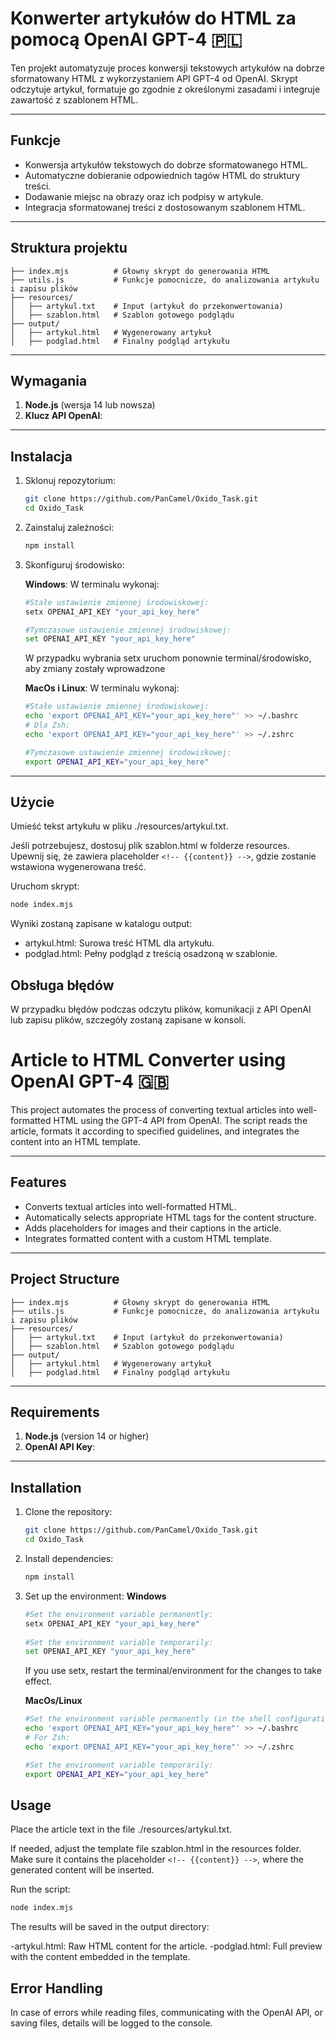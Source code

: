 # Konwerter artykułów do HTML za pomocą OpenAI GPT-4 🇵🇱

Ten projekt automatyzuje proces konwersji tekstowych artykułów na dobrze sformatowany HTML z wykorzystaniem API GPT-4 od OpenAI. Skrypt odczytuje artykuł, formatuje go zgodnie z określonymi zasadami i integruje zawartość z szablonem HTML.

---

## Funkcje

- Konwersja artykułów tekstowych do dobrze sformatowanego HTML.
- Automatyczne dobieranie odpowiednich tagów HTML do struktury treści.
- Dodawanie miejsc na obrazy oraz ich podpisy w artykule.
- Integracja sformatowanej treści z dostosowanym szablonem HTML.

---

## Struktura projektu
```
├── index.mjs          # Głowny skrypt do generowania HTML
├── utils.js           # Funkcje pomocnicze, do analizowania artykułu i zapisu plików
├── resources/
│   ├── artykul.txt    # Input (artykuł do przekonwertowania)
│   ├── szablon.html   # Szablon gotowego podglądu
├── output/
│   ├── artykul.html   # Wygenerowany artykuł
│   ├── podglad.html   # Finalny podgląd artykułu
```

---

## Wymagania

1. **Node.js** (wersja 14 lub nowsza)
2. **Klucz API OpenAI**: 

---

## Instalacja

1. Sklonuj repozytorium:
   ```bash
   git clone https://github.com/PanCamel/Oxido_Task.git
   cd Oxido_Task

2. Zainstaluj zależności:
    ```bash
    npm install
    ```
3. Skonfiguruj środowisko:

   **Windows**:
   W terminalu wykonaj:
     ```bash
     #Stałe ustawienie zmiennej środowiskowej:
     setx OPENAI_API_KEY "your_api_key_here"
     
     #Tymczasowe ustawienie zmiennej środowiskowej:
     set OPENAI_API_KEY "your_api_key_here"
     ```
   W przypadku wybrania setx uruchom ponownie terminal/środowisko, aby zmiany zostały wprowadzone
   
   **MacOs i Linux**:
   W terminalu wykonaj:
     ```bash
     #Stałe ustawienie zmiennej środowiskowej:
     echo 'export OPENAI_API_KEY="your_api_key_here"' >> ~/.bashrc
     # Dla Zsh:
     echo 'export OPENAI_API_KEY="your_api_key_here"' >> ~/.zshrc

     #Tymczasowe ustawienie zmiennej środowiskowej:
     export OPENAI_API_KEY="your_api_key_here"
     ```
---

## Użycie
Umieść tekst artykułu w pliku ./resources/artykul.txt.

Jeśli potrzebujesz, dostosuj plik szablon.html w folderze resources. Upewnij się, że zawiera placeholder ```<!-- {{content}} -->```, gdzie zostanie wstawiona wygenerowana treść.

Uruchom skrypt:

```bash
node index.mjs
```

Wyniki zostaną zapisane w katalogu output:

- artykul.html: Surowa treść HTML dla artykułu.
- podglad.html: Pełny podgląd z treścią osadzoną w szablonie.

## Obsługa błędów
W przypadku błędów podczas odczytu plików, komunikacji z API OpenAI lub zapisu plików, szczegóły zostaną zapisane w konsoli.

# Article to HTML Converter using OpenAI GPT-4 🇬🇧

This project automates the process of converting textual articles into well-formatted HTML using the GPT-4 API from OpenAI. The script reads the article, formats it according to specified guidelines, and integrates the content into an HTML template.

---

## Features

- Converts textual articles into well-formatted HTML.
- Automatically selects appropriate HTML tags for the content structure.
- Adds placeholders for images and their captions in the article.
- Integrates formatted content with a custom HTML template.

---

## Project Structure
```
├── index.mjs          # Głowny skrypt do generowania HTML
├── utils.js           # Funkcje pomocnicze, do analizowania artykułu i zapisu plików
├── resources/
│   ├── artykul.txt    # Input (artykuł do przekonwertowania)
│   ├── szablon.html   # Szablon gotowego podglądu
├── output/
│   ├── artykul.html   # Wygenerowany artykuł
│   ├── podglad.html   # Finalny podgląd artykułu
```

---

## Requirements

1. **Node.js** (version 14 or higher)
2. **OpenAI API Key**: 

---

## Installation

1. Clone the repository:
   ```bash
   git clone https://github.com/PanCamel/Oxido_Task.git
   cd Oxido_Task
2. Install dependencies:
    ```bash
   npm install
    ```
3. Set up the environment:
   **Windows**
   ```bash
   #Set the environment variable permanently:
   setx OPENAI_API_KEY "your_api_key_here"
     
   #Set the environment variable temporarily:
   set OPENAI_API_KEY "your_api_key_here"
   ```
   If you use setx, restart the terminal/environment for the changes to take effect.

   **MacOs/Linux**
   ```bash
   #Set the environment variable permanently (in the shell configuration file):
   echo 'export OPENAI_API_KEY="your_api_key_here"' >> ~/.bashrc
   # For Zsh:
   echo 'export OPENAI_API_KEY="your_api_key_here"' >> ~/.zshrc

   #Set the environment variable temporarily:
   export OPENAI_API_KEY="your_api_key_here"
   ```

## Usage
Place the article text in the file ./resources/artykul.txt.

If needed, adjust the template file szablon.html in the resources folder. Make sure it contains the placeholder ```<!-- {{content}} -->```, where the generated content will be inserted.

Run the script:

```bash
node index.mjs
```
The results will be saved in the output directory:

-artykul.html: Raw HTML content for the article.
-podglad.html: Full preview with the content embedded in the template.

## Error Handling
In case of errors while reading files, communicating with the OpenAI API, or saving files, details will be logged to the console.



   
   

  

